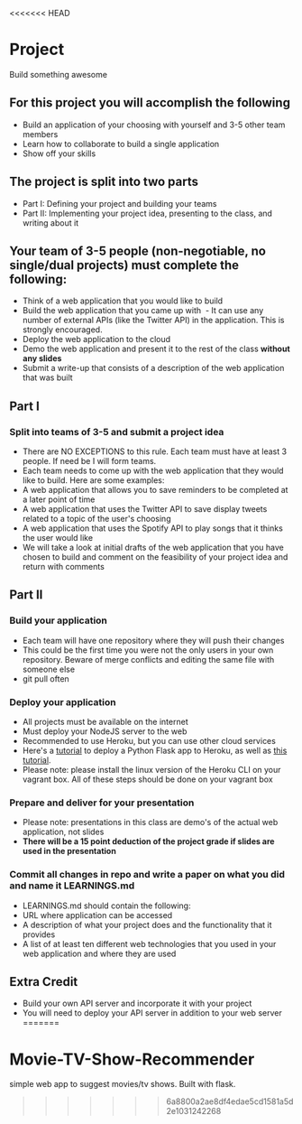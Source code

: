 <<<<<<< HEAD
# Project
Build something awesome

## For this project you will accomplish the following
 - Build an application of your choosing with yourself and 3-5 other team members
 - Learn how to collaborate to build a single application
 - Show off your skills
 
## The project is split into two parts
  - Part I: Defining your project and building your teams
  - Part II: Implementing your project idea, presenting to the class, and writing about it

## Your team of 3-5 people (non-negotiable, no single/dual projects) must complete the following:
 - Think of a web application that you would like to build
 - Build the web application that you came up with
  - It can use any number of external APIs (like the Twitter API) in the application. This is strongly encouraged.
 - Deploy the web application to the cloud
 - Demo the web application and present it to the rest of the class **without any slides**
 - Submit a write-up that consists of a description of the web application that was built
 

## Part I

### Split into teams of 3-5 and submit a project idea
 - There are NO EXCEPTIONS to this rule. Each team must have at least 3 people. If need be I will form teams.
 - Each team needs to come up with the web application that they would like to build. Here are some examples:
  - A web application that allows you to save reminders to be completed at a later point of time
  - A web application that uses the Twitter API to save display tweets related to a topic of the user's choosing
  - A web application that uses the Spotify API to play songs that it thinks the user would like
 - We will take a look at initial drafts of the web application that you have chosen to build and comment on the feasibility of your project idea and return with comments
 
## Part II
 
### Build your application
 - Each team will have one repository where they will push their changes
 - This could be the first time you were not the only users in your own repository. Beware of merge conflicts and editing the same file with someone else
 - git pull often
 
### Deploy your application
 - All projects must be available on the internet
 - Must deploy your NodeJS server to the web
 - Recommended to use Heroku, but you can use other cloud services
  - Here's a [tutorial](https://coderwall.com/p/pstm1w/deploying-a-flask-app-at-heroku) to deploy a Python Flask app to Heroku, as well as [this tutorial](https://devcenter.heroku.com/articles/getting-started-with-python#introduction). 
  - Please note: please install the linux version of the Heroku CLI on your vagrant box. All of these steps should be done on your vagrant box
 
### Prepare and deliver for your presentation
 - Please note: presentations in this class are demo's of the actual web application, not slides
 - **There will be a 15 point deduction of the project grade if slides are used in the presentation**
 
### Commit all changes in repo and write a paper on what you did and name it LEARNINGS.md
 - LEARNINGS.md should contain the following:
  - URL where application can be accessed
  - A description of what your project does and the functionality that it provides
  - A list of at least ten different web technologies that you used in your web application and where they are used
 
## Extra Credit
 - Build your own API server and incorporate it with your project
 - You will need to deploy your API server in addition to your web server
=======
# Movie-TV-Show-Recommender
simple web app to suggest movies/tv shows. Built with flask.
>>>>>>> 6a8800a2ae8df4edae5cd1581a5d2e1031242268
